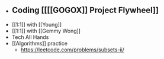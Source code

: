 - Coding [[[[GOGOX]] Project Flywheel]]
    - 
- [[1:1]] with [[Young]]
- [[1:1]] with [[Gemmy Wong]]
- Tech All Hands
- [[Algorithms]] practice
    - https://leetcode.com/problems/subsets-ii/
